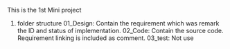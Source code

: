 This is the 1st Mini project
1. folder structure
    01_Design: Contain the requirement which was remark the ID and status of implementation.
    02_Code: Contain the source code. Requirement linking is included as comment.
    03_test: Not use